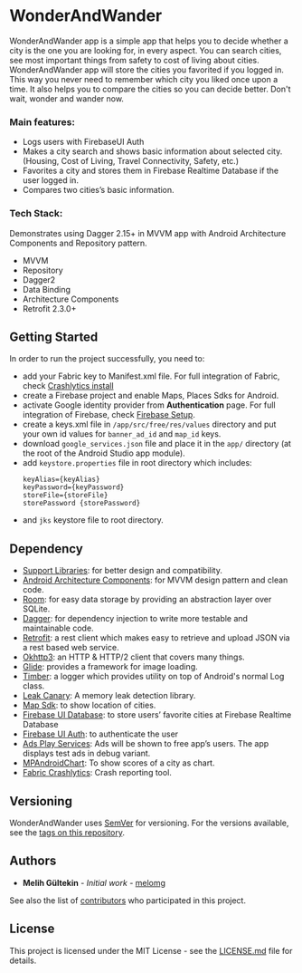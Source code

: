 # WonderAndWander

WonderAndWander app is a simple app that helps you to decide whether a city is the one you are looking for, in every aspect. You can search cities, see most important things from safety to cost of living about cities. WonderAndWander app will store the cities you favorited if you logged in. This way you never need to remember which city you liked once upon a time. It also helps you to compare the cities so you can decide better. Don't wait, wonder and wander now.

### Main features:
  - Logs users with FirebaseUI Auth
  - Makes a city search and shows basic information about selected city. (Housing, Cost of
Living, Travel Connectivity, Safety, etc.)
  - Favorites a city and stores them in Firebase Realtime Database if the user logged in.
  - Compares two cities’s basic information.
  
### Tech Stack:
Demonstrates using Dagger 2.15+ in MVVM app with Android Architecture Components and Repository pattern.
  - MVVM
  - Repository
  - Dagger2
  - Data Binding
  - Architecture Components
  - Retrofit 2.3.0+

## Getting Started
In order to run the project successfully, you need to:
  - add your Fabric key to Manifest.xml file. For full integration of Fabric, check [Crashlytics install](https://fabric.io/kits/android/crashlytics/install)
  - create a Firebase project and enable Maps, Places Sdks for Android.
  - activate Google identity provider from **Authentication** page. For full integration of Firebase, check [Firebase Setup](https://firebase.google.com/docs/android/setup).
  - create a keys.xml file in `/app/src/free/res/values` directory and put your own id values for `banner_ad_id` and `map_id` keys. 
  - download `google_services.json` file and place it in the `app/` directory (at the root of the Android Studio app module).
  - add `keystore.properties` file in root directory which includes:
    ```
    keyAlias={keyAlias}
    keyPassword={keyPassword}
    storeFile={storeFile}
    storePassword {storePassword}
    ```
 - and `jks` keystore file to root directory.
  
## Dependency

  - [Support Libraries](https://developer.android.com/topic/libraries/support-library/setup): for better design and compatibility.
  - [Android Architecture Components](https://developer.android.com/topic/libraries/architecture/): for MVVM design pattern and clean
code.
  - [Room](https://developer.android.com/topic/libraries/architecture/room): for easy data storage by providing an abstraction layer over
SQLite.
  - [Dagger](https://google.github.io/dagger/): for dependency injection to write more testable and maintainable
code.
  - [Retrofit](https://github.com/square/retrofit): a rest client which makes easy to retrieve and upload JSON via a
rest based web service.
  - [Okhttp3](https://github.com/square/okhttp): an HTTP & HTTP/2 client that covers many things.
  - [Glide](https://github.com/bumptech/glide): provides a framework for image loading.
  - [Timber](https://github.com/JakeWharton/timber): a logger which provides utility on top of Android's normal Log
class.
  - [Leak Canary](https://github.com/square/leakcanary): A memory leak detection library.
  - [Map Sdk](https://developers.google.com/maps/documentation/android-sdk/intro): to show location of cities.
  - [Firebase UI Database](https://github.com/firebase/FirebaseUI-Android/blob/master/database/README.md): to store users’ favorite cities at Firebase Realtime
Database
  - [Firebase UI Auth](https://github.com/firebase/FirebaseUI-Android/blob/master/auth/README.md): to authenticate the user
  - [Ads Play Services](https://developers.google.com/admob/android/quick-start): Ads will be shown to free app’s users. The app
displays test ads in debug variant.
  - [MPAndroidChart](https://github.com/PhilJay/MPAndroidChart): To show scores of a city as chart. 
  - [Fabric Crashlytics](https://fabric.io/kits/android/crashlytics/install): Crash reporting tool.

## Versioning

WonderAndWander uses [SemVer](http://semver.org/) for versioning. For the versions available, see the [tags on this repository](https://github.com/melomg/Capstone-Project/tags). 

## Authors

* **Melih Gültekin** - *Initial work* - [melomg](https://github.com/melomg)

See also the list of [contributors](https://github.com/melomg/Capstone-Project/graphs/contributors) who participated in this project.

## License

This project is licensed under the MIT License - see the [LICENSE.md](LICENSE.md) file for details.
